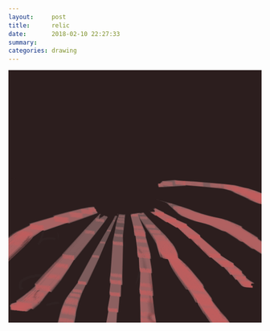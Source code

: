 ```yaml
---
layout:     post
title:      relic
date:       2018-02-10 22:27:33
summary:    
categories: drawing
---
```

![relic](/images/diary/relic.png ".")
